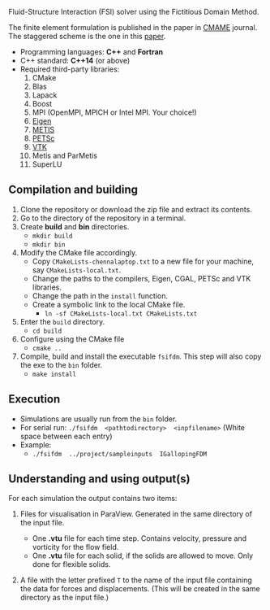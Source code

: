 Fluid-Structure Interaction (FSI) solver using the Fictitious Domain Method.

The finite element formulation is published in the paper in [CMAME](https://www.sciencedirect.com/science/article/abs/pii/S0045782515004296) journal.
The staggered scheme is the one in this [paper](https://scholar.google.co.uk/citations?view_op=view_citation&hl=en&user=zNk33SUAAAAJ&citation_for_view=zNk33SUAAAAJ:qxL8FJ1GzNcC).

* Programming languages: **C++** and **Fortran**
* C++ standard: **C++14** (or above)
* Required third-party libraries:
  1. CMake
  2. Blas
  3. Lapack
  4. Boost
  5. MPI (OpenMPI, MPICH or Intel MPI. Your choice!)
  6. [Eigen](http://eigen.tuxfamily.org/index.php?title=Main_Page)
  7. [METIS](http://glaros.dtc.umn.edu/gkhome/metis/metis/overview)
  8. [PETSc](https://www.mcs.anl.gov/petsc/)
  9. [VTK](https://vtk.org/)
  10. Metis and ParMetis
  11. SuperLU


## Compilation and building
1. Clone the repository or download the zip file and extract its contents.
2. Go to the directory of the repository in a terminal.
3. Create **build** and **bin** directories.
    * `mkdir build`
    * `mkdir bin`
4. Modify the CMake file accordingly.
    * Copy `CMakeLists-chennalaptop.txt` to a new file for your machine, say `CMakeLists-local.txt`.
    * Change the paths to the compilers, Eigen, CGAL, PETSc and VTK libraries.
    * Change the path in the `install` function.
    * Create a symbolic link to the local CMake file.
      * `ln -sf CMakeLists-local.txt CMakeLists.txt`
5. Enter the `build` directory.
    * `cd build`
6. Configure using the CMake file
    * `cmake ..`
7. Compile, build and install the executable `fsifdm`. This step will also copy the exe to the `bin` folder.
    * `make install`

## Execution
* Simulations are usually run from the `bin` folder.
* For serial run: `./fsifdm  <pathtodirectory>  <inpfilename>` (White space between each entry)
* Example:
  * `./fsifdm  ../project/sampleinputs  IGallopingFDM`

## Understanding and using output(s)
For each simulation the output contains two items:

1. Files for visualisation in ParaView. Generated in the same directory of the input file.
    * One **.vtu** file for each time step. Contains velocity, pressure and vorticity for the flow field.
    * One **.vtu** file for each solid, if the solids are allowed to move. Only done for flexible solids.

2. A file with the letter prefixed `T` to the name of the input file containing the data for forces and displacements. (This will be created in the same directory as the input file.)